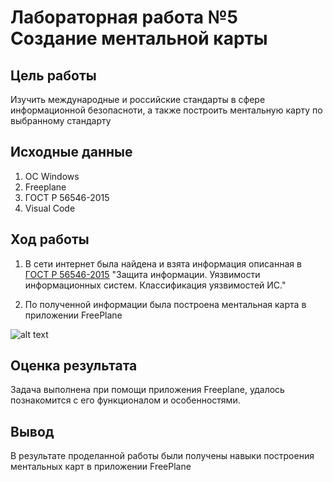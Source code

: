 # Лабораторная работа №5 Создание ментальной карты

## Цель работы

Изучить международные и российские стандарты в сфере информационной безопасноти, а также построить ментальную карту по выбранному стандарту

## Исходные данные

1.  ОС Windows
2.  Freeplane
3.  ГОСТ Р 56546-2015
4.  Visual Code

## Ход работы

1.  В сети интернет была найдена и взята информация описанная в [ГОСТ Р 56546-2015](https://docs.cntd.ru/document/1200123702) "Защита информации. Уязвимости информационных систем. Классификация уязвимостей ИС."

2.  По полученной информации была построена ментальная карта в приложении FreePlane

![alt text](https://github.com/Sofikoshka7/protection-against-nsd/blob/main/lab5/ГОСТ%20Р%2056546-2015%20Семёнова.png)

## Оценка результата

Задача выполнена при помощи приложения Freeplane, удалось познакомится с его функционалом и особенностями.

## Вывод

В результате проделанной работы были получены навыки построения ментальных карт в приложении FreePlane

